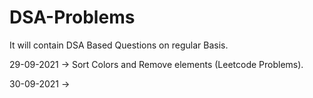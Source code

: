 # DSA-Problems
It will contain DSA Based Questions on regular Basis.

29-09-2021 -> Sort Colors and Remove elements (Leetcode Problems).

30-09-2021 ->
